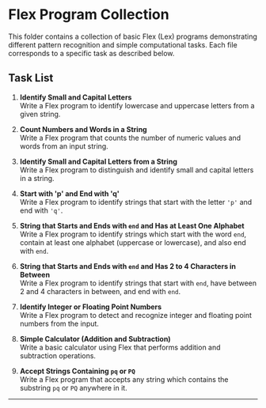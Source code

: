# Flex Program Collection

This folder contains a collection of basic Flex (Lex) programs demonstrating different pattern recognition and simple computational tasks. Each file corresponds to a specific task as described below.

## Task List

1. **Identify Small and Capital Letters**  
   Write a Flex program to identify lowercase and uppercase letters from a given string.

2. **Count Numbers and Words in a String**  
   Write a Flex program that counts the number of numeric values and words from an input string.

3. **Identify Small and Capital Letters from a String**  
   Write a Flex program to distinguish and identify small and capital letters in a string.

4. **Start with 'p' and End with 'q'**  
   Write a Flex program to identify strings that start with the letter `'p'` and end with `'q'`.

5. **String that Starts and Ends with `end` and Has at Least One Alphabet**  
   Write a Flex program to identify strings which start with the word `end`, contain at least one alphabet (uppercase or lowercase), and also end with `end`.

6. **String that Starts and Ends with `end` and Has 2 to 4 Characters in Between**  
   Write a Flex program to identify strings that start with `end`, have between 2 and 4 characters in between, and end with `end`.

7. **Identify Integer or Floating Point Numbers**  
   Write a Flex program to detect and recognize integer and floating point numbers from the input.

8. **Simple Calculator (Addition and Subtraction)**  
   Write a basic calculator using Flex that performs addition and subtraction operations.

9. **Accept Strings Containing `pq` or `PQ`**  
   Write a Flex program that accepts any string which contains the substring `pq` or `PQ` anywhere in it.

---
